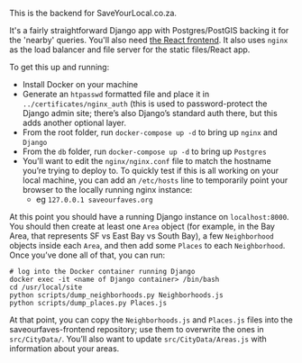 This is the backend for SaveYourLocal.co.za.

It's a fairly straightforward Django app with Postgres/PostGIS backing it for the 'nearby' queries. You'll also need [the React frontend](https://github.com/krsteyn/saveourfaves-frontend). It also uses `nginx` as the load balancer and file server for the static files/React app.

To get this up and running:
* Install Docker on your machine
* Generate an `htpasswd` formatted file and place it in `../certificates/nginx_auth` (this is used to password-protect the Django admin site; there’s also Django’s standard auth there, but this adds another optional layer.
* From the root folder, run `docker-compose up -d`  to bring up `nginx` and `Django`
* From the `db` folder, run `docker-compose up -d` to bring up `Postgres`
* You’ll want to edit the `nginx/nginx.conf` file to match the hostname you’re trying to deploy to. To quickly test if this is all working on your local machine, you can add an `/etc/hosts` line to temporarily point your browser to the locally running nginx instance:
	* eg  `127.0.0.1 saveourfaves.org`

At this point you should have a running Django instance on `localhost:8000`. You should then create at least one `Area` object (for example, in the Bay Area, that represents SF vs East Bay vs South Bay), a few `Neighborhood`  objects inside each `Area`, and then add some `Places` to each `Neighborhood`. Once you’ve done all of that, you can run:

```
# log into the Docker container running Django
docker exec -it <name of Django container> /bin/bash
cd /usr/local/site
python scripts/dump_neighborhoods.py Neighborhoods.js
python scripts/dump_places.py Places.js
```

At that point, you can copy the `Neighborhoods.js` and `Places.js` files into the saveourfaves-frontend repository; use them to overwrite the ones in `src/CityData/`. You’ll also want to update `src/CityData/Areas.js` with information about your areas.
